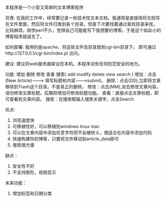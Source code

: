   
  本程序是一个小型又简单的文本博客程序

背景:
  在我的工作中，经常要记录一些技术性文本文档。我通常是直接用将文档写在文件里面，然后将文件归类到各个目录，但是下次要找要通过查找目录来找，
比较麻烦。刚学perl不久，觉得自己可能能写下我想要的博客。于是这个如此小的博客程序就诞生了。

如何部署:
  我用的是apache，将这些文件及目录放到cgi-bin目录下。
  即可通过http://127.0.0.1/cgi-bin/index.pl 访问。

建议:
  建议将web服务器架设在本机。本程序没有任何防范安全的地方。

功能:
  增加 删除 修改 查看 搜索( add modify delete view search )
  增加：点击(New Article)---> 填写标题和内容--->submit。
  删除：点击(DD),立即将文章移除到Trash这个目录。不是真正的删除。
  修改：点击(MM),进去修改文章内容，请勿修改文章标题。后期将增加可修改标题功能。
  查看：直接点击文章标题，即可查看到文章内容。
  搜索：在搜索框输入搜索关键字，点击Search

优点:
  1. 浏览速度快
  2. 可移植性好，可以移植到windows linux mac
  3. 可以在文章内容中添加任意字符而不会被转义，很适合在内容中添加代码
  4. 快速构建你的博客，只要将文件移动到article_data即可
  5. 搜索很方便


缺点：
  1. 安全性不好
  2. 不支持图形，视频显示

未来功能：
  1. 增加标签和日期分类
